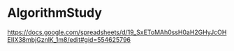 # AlgorithmStudy

https://docs.google.com/spreadsheets/d/19_SxEToMAh0ssH0aH2GHyJcOHEIIX38mbjGznlK_1m8/edit#gid=554625796
